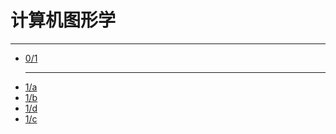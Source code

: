 <!DOCTYPE html>
<html>
	<head>
		<meta charset="utf-8">
	</head>
	<body>
		<h1>计算机图形学</h1>
		<hr/>
	        <ul>
			<li><a href="task0.html"><span>0/1</span></a></li>
			<hr/>
			<li><a href="task1.html"><span>1/a</span></a></li>
			<li><a href="task2.html"><span>1/b</span></a></li>
			<li><a href="task4.html"><span>1/d</span></a></li>
			<li><a href="task3.html"><span>1/c</span></a></li>
		</ul>
	</body>
</html>
